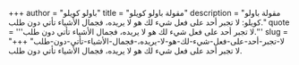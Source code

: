 +++
author = "باولو كويلو"
title = "مقولة باولو كويلو"
description = "مقولة باولو كويلو: لا تجبر أحد على فعل شيء لك هو لا يريده، فجمال الأشياء تأتي دون طلب."
quote = '''لا تجبر أحد على فعل شيء لك هو لا يريده، فجمال الأشياء تأتي دون طلب.'''
slug = "لا-تجبر-أحد-على-فعل-شيء-لك-هو-لا-يريده،-فجمال-الأشياء-تأتي-دون-طلب"
+++
لا تجبر أحد على فعل شيء لك هو لا يريده، فجمال الأشياء تأتي دون طلب.
